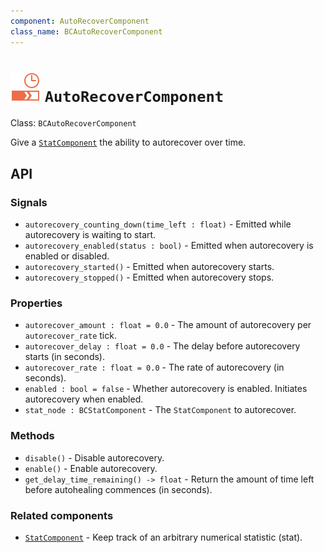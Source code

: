 ```yaml
---
component: AutoRecoverComponent
class_name: BCAutoRecoverComponent
---
```


# <img src="../addons/bc-components/stat/auto_recover.svg" width="48" height="48"> `AutoRecoverComponent`

Class: `BCAutoRecoverComponent`

Give a [`StatComponent`](stat.md) the ability to autorecover over time.

## API

### Signals

- `autorecovery_counting_down(time_left : float)` - Emitted while autorecovery is waiting to start.
- `autorecovery_enabled(status : bool)` - Emitted when autorecovery is enabled or disabled.
- `autorecovery_started()` - Emitted when autorecovery starts.
- `autorecovery_stopped()` - Emitted when autorecovery stops.

### Properties

- `autorecover_amount : float = 0.0` - The amount of autorecovery per `autorecover_rate` tick.
- `autorecover_delay : float = 0.0` - The delay before autorecovery starts (in seconds).
- `autorecover_rate : float = 0.0` - The rate of autorecovery (in seconds).
- `enabled : bool = false` - Whether autorecovery is enabled.  Initiates autorecovery when enabled.
- `stat_node : BCStatComponent` - The `StatComponent` to autorecover.

### Methods

- `disable()` - Disable autorecovery.
- `enable()` - Enable autorecovery.
- `get_delay_time_remaining() -> float` - Return the amount of time left before autohealing commences (in seconds).

### Related components

- [`StatComponent`](stat.md) - Keep track of an arbitrary numerical statistic (stat).
